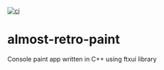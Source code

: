 [![ci](https://github.com/JungerBoyo/almost-retro-paint/actions/workflows/ci.yml/badge.svg)](https://github.com/JungerBoyo/cpp-template-project/actions/workflows/ci.yml)

# almost-retro-paint
Console paint app written in C++ using ftxui library
